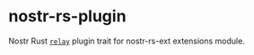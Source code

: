 # nostr-rs-plugin
Nostr Rust [`relay`](https://github.com/scsibug/nostr-rs-relay) plugin trait for nostr-rs-ext extensions module.
